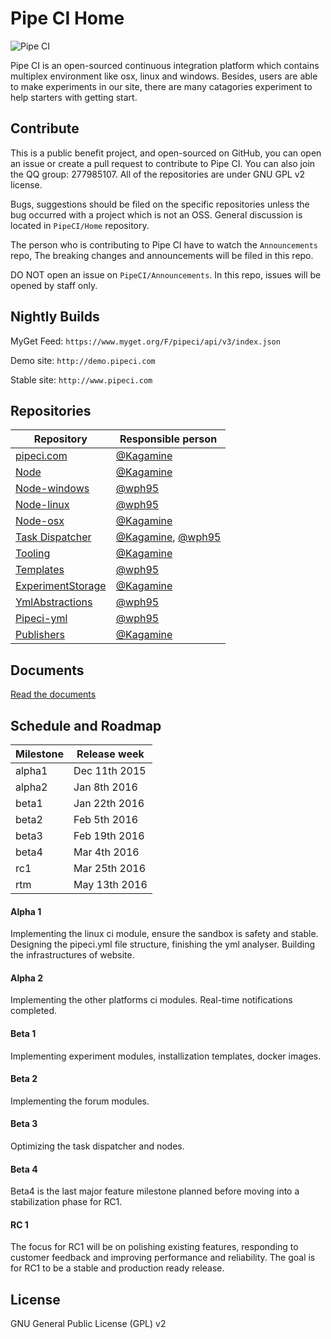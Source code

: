 # Pipe CI Home

![Pipe CI](https://cloud.githubusercontent.com/assets/2216750/11240012/63778992-8e2a-11e5-90f2-3ade14c4f6dc.png)

Pipe CI is an open-sourced continuous integration platform which contains multiplex environment like osx, linux and windows. Besides, users are able to make experiments in our site, there are many catagories experiment to help starters with getting start.

## Contribute

This is a public benefit project, and open-sourced on GitHub, you can open an issue or create a pull request to contribute to Pipe CI. You can also join the QQ group: 277985107. All of the repositories are under GNU GPL v2 license.

Bugs, suggestions should be filed on the specific repositories unless the bug occurred with a project which is not an OSS. General discussion is located in `PipeCI/Home` repository.

The person who is contributing to Pipe CI have to watch the `Announcements` repo, The breaking changes and announcements will be filed in this repo.

DO NOT open an issue on `PipeCI/Announcements`. In this repo, issues will be opened by staff only.

## Nightly Builds

MyGet Feed: `https://www.myget.org/F/pipeci/api/v3/index.json`

Demo site: `http://demo.pipeci.com`

Stable site: `http://www.pipeci.com`

## Repositories

| Repository | Responsible person |
|------------|--------------------|
|[pipeci.com](https://github.com/pipeci/pipeci.com)|[@Kagamine](https://github.com/kagamine)|
|[Node](https://github.com/pipeci/node)|[@Kagamine](https://github.com/kagamine)|
|[Node-windows](https://github.com/pipeci/Node-windows)|[@wph95](https://github.com/wph95)|
|[Node-linux](https://github.com/pipeci/Node-linux)|[@wph95](https://github.com/wph95)|
|[Node-osx](https://github.com/pipeci/Node-osx)|[@Kagamine](https://github.com/kagamine)|
|[Task Dispatcher](https://github.com/pipeci/taskdispatcher)|[@Kagamine](https://github.com/kagamine), [@wph95](https://github.com/wph95)|
|[Tooling](https://github.com/pipeci/Tooling)|[@Kagamine](https://github.com/kagamine)|
|[Templates](https://github.com/pipeci/Templates)|[@wph95](https://github.com/wph95)|
|[ExperimentStorage](https://github.com/pipeci/ExperimentStorage)|[@Kagamine](https://github.com/kagamine)|
|[YmlAbstractions](https://github.com/pipeci/YmlAbstractions)|[@wph95](https://github.com/wph95)|
|[Pipeci-yml](https://github.com/pipeci/Pipeci-yml)|[@wph95](https://github.com/wph95)|
|[Publishers](https://github.com/pipeci/Publishers)|[@Kagamine](https://github.com/Kagamine)|

## Documents

[Read the documents](http://pipe-ci.readthedocs.org/)

## Schedule and Roadmap

| Milestone | Release week |
|-----------|--------------|
| alpha1 | Dec 11th 2015 |
| alpha2 | Jan 8th 2016 |
| beta1 | Jan 22th 2016 |
| beta2 | Feb 5th 2016 |
| beta3 | Feb 19th 2016 |
| beta4 | Mar 4th 2016 |
| rc1 | Mar 25th 2016 |
| rtm | May 13th 2016 |

#### Alpha 1

Implementing the linux ci module, ensure the sandbox is safety and stable. Designing the pipeci.yml file structure, finishing the yml analyser. Building the infrastructures of website.

#### Alpha 2

Implementing the other platforms ci modules. Real-time notifications completed.

#### Beta 1

Implementing experiment modules, installization templates, docker images.

#### Beta 2

Implementing the forum modules.

#### Beta 3

Optimizing the task dispatcher and nodes.

#### Beta 4

Beta4 is the last major feature milestone planned before moving into a stabilization phase for RC1.

#### RC 1

The focus for RC1 will be on polishing existing features, responding to customer feedback and improving performance and reliability. The goal is for RC1 to be a stable and production ready release.

## License

GNU General Public License (GPL) v2
